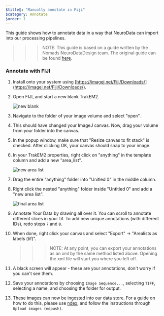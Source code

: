 ```yaml
---
$title@: "Manually annotate in Fiji"
$category: Annotate
$order: 1
---
```


This guide shows how to annotate data in a way that NeuroData can import into our processing pipelines.

>>>NOTE: This guide is based on a guide written by the Nomads NeuroDataDesign team.  The original guide can be found <a href="https://neurodata-annotator.readthedocs.io/en/latest/" target="_blank">here</a>.

### Annotate with FIJI

1. Install onto your system using [https://imagej.net/Fiji/Downloads/](https://imagej.net/Fiji/Downloads/).

2. Open FIJI, and start a new blank TrakEM2.

    ![new blank](/static/images/help/new_blank.png "new blank")

3. Navigate to the folder of your image volume and select "open".

4. This should have changed your ImageJ canvas. Now, drag your volume from your folder into the canvas.

5. In the popup window, make sure that "Resize canvas to fit stack" is checked. After clicking OK, your canvas should snap to your image.

6. In your TrakEM2 properties, right click on "anything" in the template column and add a new "area_list".

    ![new area list](/static/images/help/new_area_list.png "new area list")

7. Drag the entire "anything" folder into "Unitled 0" in the middle column.

8. Right click the nested "anything" folder inside "Untitled 0" and add a "new area list".

    ![final area list](/static/images/help/final_area_list.png "final area list")

9. Annotate Your Data by drawing all over it. You can scroll to annotate different slices in your tif.  To add new unique annotations (with different IDs), redo steps `7` and `8`.

10. When done, right click your canvas and select "Export" -> "Arealists as labels (tif)".

    >>>NOTE: At any point, you can export your annotations as an xml by the same method listed above. Opening the xml file will start you where you left off.

11. A black screen will appear - these are your annotations, don't worry if you can't see them.

12. Save your annotations by choosing `Image Sequence...`, selecting `TIFF`, selecting a name, and choosing the folder for output.

13. These images can now be ingested into our data store.  For a guide on how to do this, please use <a href="https://github.com/neurodata/ndex" target="_blank">ndex</a>, and follow the instructions through `Upload images (ndpush)`.